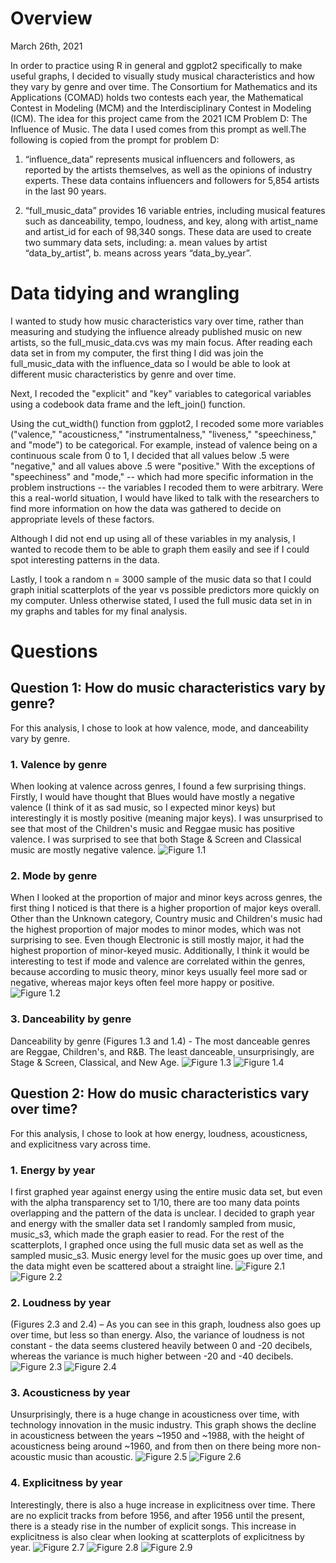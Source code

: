 # Overview

March 26th, 2021

In order to practice using R in general and ggplot2 specifically to make useful graphs, I decided to visually study musical characteristics and how they vary by genre and over time. The Consortium for Mathematics and its Applications (COMAD) holds two contests each year, the Mathematical Contest in Modeling (MCM) and the Interdisciplinary Contest in Modeling (ICM). The idea for this project came from the 2021 ICM Problem D: The Influence of Music. The data I used comes from this prompt as well.The following is copied from the prompt for problem D:  

1) “influence_data” represents musical influencers and followers, as reported by the artists
themselves, as well as the opinions of industry experts. These data contains influencers
and followers for 5,854 artists in the last 90 years.

2) “full_music_data” provides 16 variable entries, including musical features such as
danceability, tempo, loudness, and key, along with artist_name and artist_id for each of
98,340 songs. These data are used to create two summary data sets, including:
	a. mean values by artist “data_by_artist”,
	b. means across years “data_by_year”.

# Data tidying and wrangling

I wanted to study how music characteristics vary over time, rather than measuring and studying the influence already published music on new artists, so the full_music_data.cvs was my main focus. After reading each data set in from my computer, the first thing I did was join the full_music_data with the influence_data so I would be able to look at different music characteristics by genre and over time. 

Next, I recoded the "explicit" and "key" variables to categorical variables using a codebook data frame and the left_join() function. 

Using the cut_width() function from ggplot2, I recoded some more variables ("valence," "acousticness," "instrumentalness," "liveness," "speechiness," and "mode") to be categorical. For example, instead of valence being on a continuous scale from 0 to 1, I decided that all values below .5 were "negative," and all values above .5 were "positive." With the exceptions of "speechiness" and "mode," -- which had more specific information in the problem instructions -- the variables I recoded them to were arbitrary. Were this a real-world situation, I would have liked to talk with the researchers to find more information on how the data was gathered to decide on appropriate levels of these factors.

Although I did not end up using all of these variables in my analysis, I wanted to recode them to be able to graph them easily and see if I could spot interesting patterns in the data.

Lastly, I took a random n = 3000 sample of the music data so that I could graph initial scatterplots of the year vs possible predictors more quickly on my computer. Unless otherwise stated, I used the full music data set in in my graphs and tables for my final analysis.

# Questions

## Question 1: How do music characteristics vary by genre? 

For this analysis, I chose to look at how valence, mode, and danceability vary by genre. 

### 1. Valence by genre
When looking at valence across genres, I found a few surprising things. Firstly, I would have thought that Blues would have mostly a negative valence (I think of it as sad music, so I expected minor keys) but interestingly it is mostly positive (meaning major keys). I was unsurprised to see that most of the Children's music and Reggae music has positive valence. I was surprised to see that both Stage & Screen and Classical music are mostly negative valence.
![Figure 1.1](pics/figure1.1.png)

### 2. Mode by genre
When I looked at the proportion of major and minor keys across genres, the first thing I noticed is that there is a higher proportion of major keys overall. Other than the Unknown category, Country music and Children's music had the highest proportion of major modes to minor modes, which was not surprising to see. Even though Electronic is still mostly major, it had the highest proportion of minor-keyed music. Additionally, I think it would be interesting to test if mode and valence are correlated within the genres, because according to music theory, minor keys usually feel more sad or negative, whereas major keys often feel more happy or positive. 
![Figure 1.2](pics/figure1.2.png)

### 3. Danceability by genre
Danceability by genre (Figures 1.3 and 1.4) - The most danceable genres are Reggae, Children's, and R&B. The least danceable, unsurprisingly, are Stage & Screen, Classical, and New Age.
![Figure 1.3](pics/figure1.3.png)
![Figure 1.4](pics/figure1.4.png)

## Question 2: How do music characteristics vary over time? 

For this analysis, I chose to look at how energy, loudness, acousticness, and explicitness vary across time. 

### 1. Energy by year
I first graphed year against energy using the entire music data set, but even with the alpha transparency set to 1/10, there are too many data points overlapping and the pattern of the data is unclear. I decided to graph year and energy with the smaller data set I randomly sampled from music, music_s3, which made the graph easier to read. For the rest of the scatterplots, I graphed once using the full music data set as well as the sampled music_s3. Music energy level for the music goes up over time, and the data might even be scattered about a straight line. 
![Figure 2.1](pics/figure2.1.png)
![Figure 2.2](pics/figure2.2.png)

### 2. Loudness by year
(Figures 2.3 and 2.4) – As you can see in this graph, loudness also goes up over time, but less so than energy. Also, the variance of loudness is not constant - the data seems clustered heavily between 0 and -20 decibels, whereas the variance is much higher between -20 and -40 decibels. 
![Figure 2.3](pics/figure2.3.png)
![Figure 2.4](pics/figure2.4.png)

### 3. Acousticness by year
Unsurprisingly, there is a huge change in acousticness over time, with technology innovation in the music industry. This graph shows the decline in acousticness between the years ~1950 and ~1988, with the height of acousticness being around ~1960, and from then on there being more non-acoustic music than acoustic.
![Figure 2.5](pics/figure2.5.png)
![Figure 2.6](pics/figure2.6.png)

### 4. Explicitness by year
Interestingly, there is also a huge increase in explicitness over time. There are no explicit tracks from before 1956, and after 1956 until the present, there is a steady rise in the number of explicit songs. This increase in explicitness is also clear when looking at scatterplots of explicitness by year.
![Figure 2.7](pics/figure2.7.png)
![Figure 2.8](pics/figure2.8.png)
![Figure 2.9](pics/figure2.9.png)